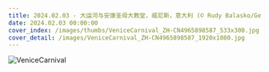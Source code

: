 ```yaml
---
title: 2024.02.03 - 大运河与安康圣母大教堂，威尼斯，意大利 (© Rudy Balasko/Getty Images)
date: 2024.02.03 00:00:00
cover_index: /images/thumbs/VeniceCarnival_ZH-CN4965898587_533x300.jpg
cover_detail: /images/VeniceCarnival_ZH-CN4965898587_1920x1080.jpg
---
```


![VeniceCarnival](/images/VeniceCarnival_ZH-CN4965898587_1920x1080.jpg)
